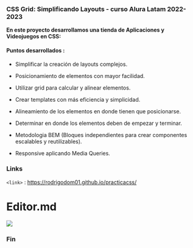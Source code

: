 ### CSS Grid: Simplificando Layouts - curso Alura Latam 2022-2023

**En este proyecto desarrollamos una tienda de Aplicaciones y Videojuegos en CSS:**

#### Puntos desarrollados :

- Simplificar la creación de layouts complejos.

- Posicionamiento de elementos con mayor facilidad.

- Utilizar grid para calcular y alinear elementos.

- Crear templates con más eficiencia y simplicidad.

- Alineamiento de los elementos en donde tienen que posicionarse.

- Determinar en donde los elementos deben de empezar y terminar.

- Metodologia BEM (Bloques independientes para crear componentes escalables y reutilizables).

- Responsive aplicando Media Queries.


### Links





`<link>` : <https://rodrigodom01.github.io/practicacss/>




# Editor.md

![](https://pandao.github.io/editor.md/images/logos/editormd-logo-180x180.png)



### Fin
